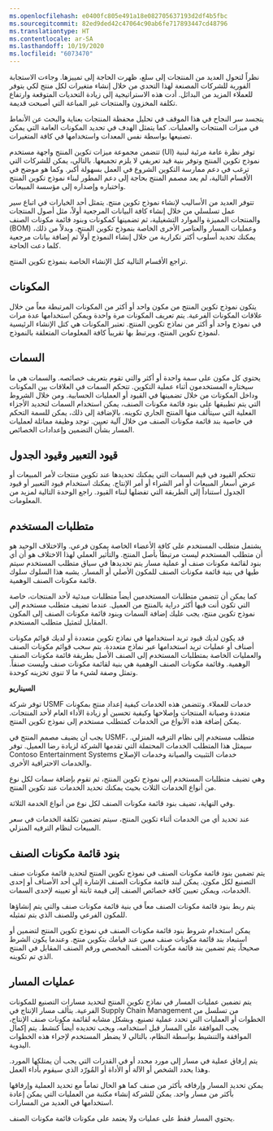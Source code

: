 ```yaml
---
ms.openlocfilehash: e0400fc805e491a18e082705637193d2df4b5fbc
ms.sourcegitcommit: 82ed9ded42c47064c90ab6fe717893447cd48796
ms.translationtype: HT
ms.contentlocale: ar-SA
ms.lasthandoff: 10/19/2020
ms.locfileid: "6073470"
---
```

نظراً لتحول العديد من المنتجات إلى سلع، ظهرت الحاجة إلى تمييزها. وجاءت الاستجابة الفورية للشركات المصنعة لهذا التحدي من خلال إنشاء متغيرات لكل منتج لكي يتوفر للعملاء المزيد من البدائل. أدت هذه الاستراتيجية إلى زيادة التحديات المتوقعة وارتفاع تكلفة المخزون والمنتجات غير المباعة التي أصبحت قديمة.

يتجسد سر النجاح في هذا الموقف في تحليل محفظة المنتجات بعناية والبحث عن الأنماط في ميزات المنتجات والعمليات. كما يتمثل الهدف في تحديد المكونات العامة التي يمكن تصنيعها بواسطة نفس المعدات واستخدامها في كافة المتغيرات.

تتضمن مجموعة ميزات تكوين المنتج واجهة مستخدم (UI) توفر نظرة عامة مرئية لبنية نموذج تكوين المنتج وتوفر بنية قيد تعريفي لا يلزم تجميعها. بالتالي، يمكن للشركات التي ترغب في دعم ممارسة التكوين الشروع في العمل بسهولة أكبر. وكما هو موضح في الأقسام التالية، لم يعد مصمم المنتج بحاجة إلى دعم المطور لبناء نموذج تكوين المنتج واختباره وإصداره إلى مؤسسة المبيعات.

تتوفر العديد من الأساليب لإنشاء نموذج تكوين منتج. يتمثل أحد الخيارات في اتباع سير عمل تسلسلي من خلال إنشاء كافة البيانات المرجعية أولاً، مثل أصول المنتجات والمنتجات المميزة والموارد التشغيلية، ثم تضمينها كمكونات وبنود قائمة مكونات الصنف (BOM) وعمليات المسار والعناصر الأخرى الخاصة بنموذج تكوين المنتج. وبدلاً من ذلك، يمكنك تحديد أسلوب أكثر تكرارية من خلال إنشاء النموذج أولاً ثم إضافة بيانات مرجعية كلما دعت الحاجة.

تراجع الأقسام التالية كتل الإنشاء الخاصة بنموذج تكوين المنتج.

## <a name="components"></a>المكونات

يتكون نموذج تكوين المنتج من مكون واحد أو أكثر من المكونات المرتبطة معاً من خلال علاقات المكونات الفرعية. يتم تعريف المكونات مرة واحدة ويمكن استخدامها عدة مرات في نموذج واحد أو أكثر من نماذج تكوين المنتج. تعتبر المكونات هي كتل الإنشاء الرئيسية لنموذج تكوين المنتج، ويرتبط بها تقريباً كافة المعلومات المتعلقة بالنموذج.

## <a name="attributes"></a>السمات

يحتوي كل مكون على سمة واحدة أو أكثر والتي تقوم بتعريف خصائصه.
والسمات هي ما سيختاره المستخدمون أثناء عملية التكوين. تتحكم السمات في العلاقات بين المكونات وداخل المكونات من خلال تضمينها في القيود أو العمليات الحسابية. ومن خلال الشروط التي يتم تطبيقها على بنود قائمة مكونات الصنف، يمكن استخدام السمات لتحديد الأجزاء الفعلية التي سيتألف منها المنتج الجاري تكوينه.
بالإضافة إلى ذلك، يمكن للسمة التحكم في خاصية بند قائمة مكونات الصنف من خلال آلية تعيين. توجد وظيفة مماثلة لعمليات المسار بشأن التضمين وإعدادات الخصائص.

## <a name="expression-constraints-and-table-constraints"></a>قيود التعبير وقيود الجدول 
تتحكم القيود في قيم السمات التي يمكنك تحديدها عند تكوين منتجات لأمر المبيعات أو عرض أسعار المبيعات أو أمر الشراء أو أمر الإنتاج. يمكنك استخدام قيود التعبير أو قيود الجدول استناداً إلى الطريقة التي تفضلها لبناء القيود. راجع الوحدة التالية لمزيد من المعلومات.

## <a name="user-requirements"></a>متطلبات المستخدم

يشتمل متطلب المستخدم على كافة الأعضاء الخاصة بمكون فرعي. والاختلاف الوحيد هو أن متطلب المستخدم ليست مرتبطاً بأصل المنتج.
والتأثير العملي لهذا الاختلاف هو أن أي بنود لقائمة مكونات صنف أو عملية مسار يتم تحديدها في سياق متطلب المستخدم سيتم طيها في بنية قائمة مكونات الصنف للمكون الأصلي أو المسار. يشبه هذا السلوك سلوك قائمة مكونات الصنف الوهمية.

كما يمكن أن تتضمن متطلبات المستخدمين أيضاً متطلبات مبدئية لأحد المنتجات، خاصة التي تكون أنت فيها أكثر دراية بالمنتج من العميل. عندما تضيف متطلب مستخدم إلى نموذج تكوين منتج، يجب عليك إضافة السمات وبنود قائمة مكونات الصنف إلى المكون المقابل لتمثيل متطلب المستخدم.

قد يكون لديك قيود تريد استخدامها في نماذج تكوين متعددة أو لديك قوائم مكونات أصناف أو عمليات تريد استخدامها عبر نماذج متعددة. يتم سحب قوائم مكونات الصنف والعمليات الخاصة بمتطلبات المستخدم إلى الصنف الأصل بطريقة قائمة مكونات الصنف الوهمية. وقائمة مكونات الصنف الوهمية هي بنية لقائمة مكونات صنف وليست صنفاً. وتمثل وصفة لشيء ما لا تنوي تخزينه كوحدة.

**السيناريو**

توفر شركة USMF خدمات للعملاء. وتتضمن هذه الخدمات كيفية إعداد منتج بمكونات متعددة وصيانة المنتجات وإصلاحها وكيفية تحسين أو زيادة الأداء العام لأحد المنتجات. يمكن إضافة هذه الأنواع من الخدمات كمتطلب مستخدم إلى نموذج تكوين المنتج.

يجب أن يضيف مصمم المنتج في USMF، متطلب مستخدم إلى نظام الترفيه المنزلي. سيمثل هذا المتطلب الخدمات المحتملة التي تقدمها الشركة لزيادة رضا العميل. توفر Contoso Entertainment Systems خدمات التثبيت والصيانة وخدمات الإصلاح والخدمات الاحترافية الأخرى.

وهي تضيف متطلبات المستخدم إلى نموذج تكوين المنتج، ثم تقوم بإضافة سمات لكل نوع من أنواع الخدمات الثلاث بحيث يمكنك تحديد الخدمات عند تكوين المنتج.

وفي النهاية، تضيف بنود قائمة مكونات الصنف لكل نوع من أنواع الخدمة الثلاثة.

عند تحديد أي من الخدمات أثناء تكوين المنتج، سيتم تضمين تكلفة الخدمات في سعر المبيعات لنظام الترفيه المنزلي.






## <a name="bom-lines"></a>بنود قائمة مكونات الصنف 

يتم تضمين بنود قائمة مكونات الصنف في نموذج تكوين المنتج لتحديد قائمة مكونات صنف التصنيع لكل مكون. يمكن لبند قائمة مكونات الصنف الإشارة إلى أحد الأصناف أو إحدى الخدمات، ويمكن تعيين كافة خصائص الصنف إلى قيمة ثابتة أو تعيينه لإحدى السمات.

يتم ربط بنود قائمة مكونات الصنف معاً في بنية قائمة مكونات صنف والتي يتم إنشاؤها للمكون الفرعي وللصنف الذي يتم تمثيله.

يمكن استخدام شروط بنود قائمة مكونات الصنف في نموذج تكوين المنتج لتضمين أو استبعاد بند قائمة مكونات صنف معين عند قيامك بتكوين منتج.
وعندما يكون الشرط صحيحاً، يتم تضمين بند قائمة مكونات الصنف المخصص ورقم الصنف المقابل في المنتج الذي تم تكوينه.

## <a name="route-operations"></a>عمليات المسار

يتم تضمين عمليات المسار في نماذج تكوين المنتج لتحديد مسارات التصنيع للمكونات الفرعية. يتألف مسار الإنتاج في Supply Chain Management من تسلسل من الخطوات أو العمليات التي تحدد عملية تصنيع. وبشكل مشابه لقائمة مكونات صنف الإنتاج، يجب الموافقة على المسار قبل استخدامه، ويجب تحديده أيضاً كنشط. يتم إكمال الموافقة والتنشيط بواسطة النظام، بالتالي لا يضطر المستخدم لإجراء هذه الخطوات اليدوية.

يتم إرفاق عملية في مسار إلى مورد محدد أو في القدرات التي يجب أن يمتلكها المورد. وهذا يحدد الشخص أو الآلة أو الأداة أو المُورّد الذي سيقوم بأداء العمل.

يمكن تحديد المسار وإرفاقه بأكثر من صنف كما هو الحال تماماً مع تحديد العملية وإرفاقها بأكثر من مسار واحد. يمكن للشركة إنشاء مكتبة من العمليات التي يمكن إعادة استخدامها في العديد من المسارات.

يحتوي المسار فقط على عمليات ولا يعتمد على مكونات قائمة مكونات الصنف.

